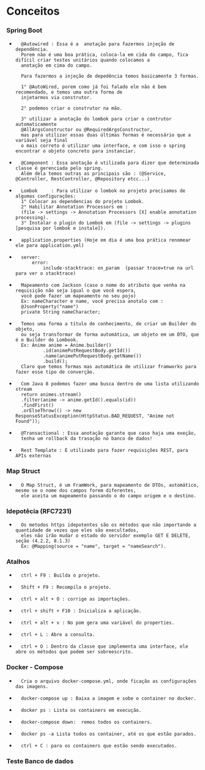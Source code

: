 #       Conceitos

###     Spring Boot

-       @Autowired : Essa é a  anotação para fazermos injeção de dependência.
        Porem não é uma boa prática, coloca-la em cida do campo, fica difícil criar testes unitários quando colocamos a 
        anotação em cima do campo.
        
        Para fazermos a injeção de depedência temos basicamente 3 formas. 
        
        1° @AutoWired, porem como já foi falado ele não é bem recomendado, e temos uma outra forma de 
        injetarmos via construtor.
        
        2° podemos criar o construtor na mão.
        
        3° utilizar a anotação do lombok para criar o contrutor automaticamente 
        @AllArgsConstructor ou @RequiredArgsConstructor, 
        mas para utilizar essas duas últimas formas é necessário que a variável seja final
        o mais correto é utilizar uma interface, e com isso o spring encontrar o objeto concreto para instanciar.
  
-       @Component : Essa anotação é utilizada para dizer que determinada classe é gerenciada pelo spring.
        Além dela temos outras as principais são : (@Service, @Controller, RestController, @Repository etcc...)

-       Lombok     : Para utilizar o lombok no projeto precisamos de algumas configurações: 
        1° Colocar as dependencias do projeto Lombok.
        2° Habilitar Annotation Processors em :
        (file -> settings -> Annotation Processors [X] enable annotation processing).
        3° Instalar o plugin do Lombok em (file -> settings -> plugins [pesquisa por lombok e instale]).

-       application.properties (Hoje em dia é uma boa prática renomear ele para application.yml)

-       server:
            error:
                include-stacktrace: on_param  (passar trace=true na url para ver o stacktrace)

-       Mapeamento com Jackson (caso o nome do atributo que venha na requisição não seja igual o que você espera,
        você pode fazer um mapeamento no seu pojo)
        Ex: nameCharacter e name, você precisa anotalo com :
        @JsonProperty("name")
        private String nameCharacter;

-       Temos uma forma a título de conhecimento, de criar um Builder do objeto, 
        ou seja transformar de forma automática, um objeto em um DTO, que é o Builder do Lombook.
        Ex: Anime anime = Anime.builder()
                .id(animePutRequestBody.getId())
                .name(animePutRequestBody.getName())
                .build();
        Claro que temos formas mas automática de utilizar framworks para fazer esse tipo de converção.

-       Com Java 8 podemos fazer uma busca dentro de uma lista utilizando stream
        return animes.stream()
        .filter(anime -> anime.getId().equals(id))
        .findFirst()
        .orElseThrow(() -> new ResponseStatusException(HttpStatus.BAD_REQUEST, "Anime not Found"));

-       @Transactional : Essa anotação garante que caso haja uma exeção, 
        tenha um rollback da trasação no banco de dados! 

-       Rest Template : É utilizado para fazer requisições REST, para APIs externas


###     Map Struct

-       O Map Struct, é um FramWork, para mapeamento de DTOs, automático, mesmo se o nome dos campos forem diferentes, 
        ele aceita um mapeamento passando o do campo origem e o destino.
        

###     Idepotêcia (RFC7231)

-       Os metodos https idepotentes são os métodos que não importando a quantidade de vezes que eles são execultados,
        eles não irão mudar o estado do servidor exemplo GET E DELETE, seção (4.2.2, 8.1.3)
        Ex: @Mapping(source = "name", target = "nameSearch").


###     Atalhos

-       ctrl + F9 : Builda o projeto.
-       Shift + F9 : Recompila o projeto.
-       ctrl + alt + O : corrige as importações.
-       ctrl + shift + F10 : Inicializa a aplicação.
-       ctrl + alt + v : No pom gera uma variável do properties.
-       ctrl + L : Abre a consulta.
-       ctrl + O : Dentro da classe que implementa uma interface, ele abre os métodos que podem ser sobreescrito.



###     Docker - Compose

-       Cria o arquivo docker-compose.yml, onde ficação as configurações das imagens.

-       docker-compose up : Baixa a imagem e sobe o container no docker.
-       docker ps : Lista os containers em execução.
-       docker-compose down:  remos todos os containers.
-       docker ps -a Lista todos os container, até os que estão parados.
-       ctrl + C : para os containers que estão sendo executados.

###     Teste Banco de dados

